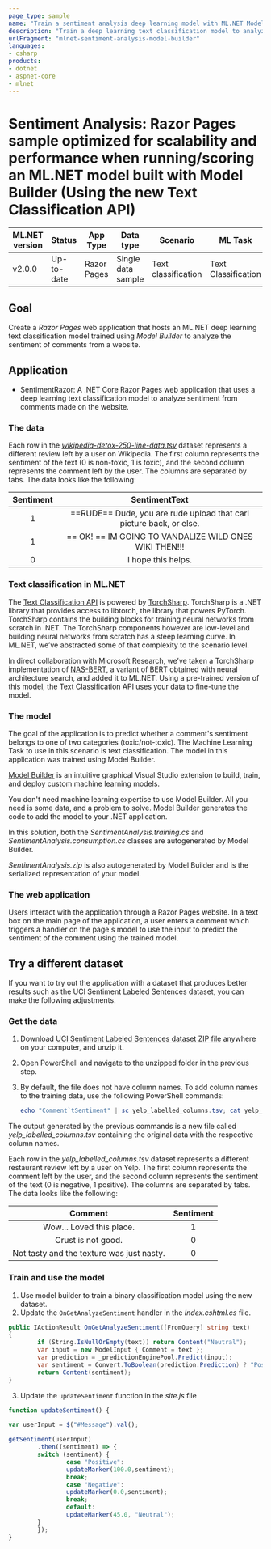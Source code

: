 ```yaml
---
page_type: sample
name: "Train a sentiment analysis deep learning model with ML.NET Model Builder"
description: "Train a deep learning text classification model to analyze and classify sentiment using ML.NET Model Builder"
urlFragment: "mlnet-sentiment-analysis-model-builder"
languages:
- csharp
products:
- dotnet
- aspnet-core
- mlnet
---
```


# Sentiment Analysis: Razor Pages sample optimized for scalability and performance when running/scoring an ML.NET model built with Model Builder (Using the new Text Classification API)

| ML.NET version | Status                        | App Type    | Data type | Scenario            | ML Task                   | Algorithms                  |
|----------------|-------------------------------|-------------|-----------|---------------------|---------------------------|-----------------------------|
| v2.0.0           | Up-to-date | Razor Pages | Single data sample | Text classification | Text Classification | NAS-BERT |

## Goal

Create a *Razor Pages* web application that hosts an ML.NET deep learning text classification model trained using *Model Builder* to analyze the sentiment of comments from a website.

## Application

- SentimentRazor: A .NET Core Razor Pages web application that uses a deep learning text classification model to analyze sentiment from comments made on the website.

### The data

Each row in the [*wikipedia-detox-250-line-data.tsv*](https://raw.githubusercontent.com/dotnet/machinelearning/master/test/data/wikipedia-detox-250-line-data.tsv) dataset represents a different review left by a user on Wikipedia. The first column represents the sentiment of the text (0 is non-toxic, 1 is toxic), and the second column represents the comment left by the user. The columns are separated by tabs. The data looks like the following:

| Sentiment | SentimentText |
| :---: | :---: |
1 | ==RUDE== Dude, you are rude upload that carl picture back, or else.
1 | == OK! ==  IM GOING TO VANDALIZE WILD ONES WIKI THEN!!!
0 | I hope this helps.

### Text classification in ML.NET

The [Text Classification API](https://learn.microsoft.com/dotnet/api/microsoft.ml.torchsharp.nasbert.textclassificationtrainer?view=ml-dotnet-preview) is powered by [TorchSharp](https://github.com/dotnet/TorchSharp). TorchSharp is a .NET library that provides access to libtorch, the library that powers PyTorch. TorchSharp contains the building blocks for training neural networks from scratch in .NET. The TorchSharp components however are low-level and building neural networks from scratch has a steep learning curve. In ML.NET, we’ve abstracted some of that complexity to the scenario level.

In direct collaboration with Microsoft Research, we’ve taken a TorchSharp implementation of [NAS-BERT](https://arxiv.org/abs/2105.14444), a variant of BERT obtained with neural architecture search, and added it to ML.NET. Using a pre-trained version of this model, the Text Classification API uses your data to fine-tune the model.

### The model

The goal of the application is to predict whether a comment's sentiment belongs to one of two categories (toxic/not-toxic). The Machine Learning Task to use in this scenario is text classification. The model in this application was trained using Model Builder.

[Model Builder](https://marketplace.visualstudio.com/items?itemName=MLNET.ModelBuilder2022) is an intuitive graphical Visual Studio extension to build, train, and deploy custom machine learning models.

You don't need machine learning expertise to use Model Builder. All you need is some data, and a problem to solve. Model Builder generates the code to add the model to your .NET application.

In this solution, both the *SentimentAnalysis.training.cs* and *SentimentAnalysis.consumption.cs* classes are autogenerated by Model Builder.

*SentimentAnalysis.zip* is also autogenerated by Model Builder and is the serialized representation of your model.

### The web application

Users interact with the application through a Razor Pages website. In a text box on the main page of the application, a user enters a comment which triggers a handler on the page's model to use the input to predict the sentiment of the comment using the trained model.

## Try a different dataset

If you want to try out the application with a dataset that produces better results such as the UCI Sentiment Labeled Sentences dataset, you can make the following adjustments.

### Get the data

1. Download [UCI Sentiment Labeled Sentences dataset ZIP file](https://archive.ics.uci.edu/ml/machine-learning-databases/00331/sentiment%20labelled%20sentences.zip) anywhere on your computer, and unzip it.
1. Open PowerShell and navigate to the unzipped folder in the previous step.
1. By default, the file does not have column names. To add column names to the training data, use the following PowerShell commands:

    ```powershell
    echo "Comment`tSentiment" | sc yelp_labelled_columns.tsv; cat yelp_labelled.tsv | sc yelp_labelled_columns.tsv
    ```

The output generated by the previous commands is a new file called *yelp_labelled_columns.tsv* containing the original data with the respective column names.

Each row in the *yelp_labelled_columns.tsv* dataset represents a different restaurant review left by a user on Yelp. The first column represents the comment left by the user, and the second column represents the sentiment of the text (0 is negative, 1 positive). The columns are separated by tabs. The data looks like the following:

| Comment | Sentiment |
| :---: | :---: |
Wow... Loved this place.| 1
Crust is not good.    | 0
Not tasty and the texture was just nasty. | 0

### Train and use the model

1. Use model builder to train a binary classification model using the new dataset.
2. Update the `OnGetAnalyzeSentiment` handler in the *Index.cshtml.cs* file.

```csharp
public IActionResult OnGetAnalyzeSentiment([FromQuery] string text)
{
        if (String.IsNullOrEmpty(text)) return Content("Neutral");
        var input = new ModelInput { Comment = text };
        var prediction = _predictionEnginePool.Predict(input);
        var sentiment = Convert.ToBoolean(prediction.Prediction) ? "Positive" : "Negative";
        return Content(sentiment);
}
```

3. Update the `updateSentiment` function in the *site.js* file

```javascript
function updateSentiment() {

var userInput = $("#Message").val();

getSentiment(userInput)
        .then((sentiment) => {
        switch (sentiment) {
                case "Positive":
                updateMarker(100.0,sentiment);
                break;
                case "Negative":
                updateMarker(0.0,sentiment);
                break;
                default:
                updateMarker(45.0, "Neutral");
        }
        });
}
```
